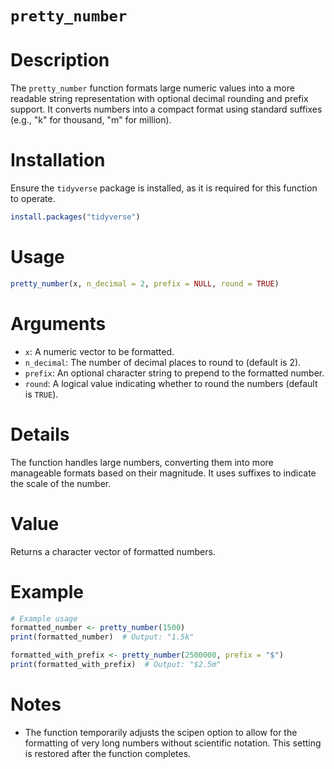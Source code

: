# `pretty_number`

# Description
The `pretty_number` function formats large numeric values into a more readable string representation with optional decimal rounding and prefix support. It converts numbers into a compact format using standard suffixes (e.g., "k" for thousand, "m" for million).

# Installation

Ensure the `tidyverse` package is installed, as it is required for this function to operate.

```r
install.packages("tidyverse")
```

# Usage

```r
pretty_number(x, n_decimal = 2, prefix = NULL, round = TRUE)
```

# Arguments

* `x`: A numeric vector to be formatted.
* `n_decimal`: The number of decimal places to round to (default is 2).
* `prefix`: An optional character string to prepend to the formatted number.
* `round`: A logical value indicating whether to round the numbers (default is `TRUE`).

# Details

The function handles large numbers, converting them into more manageable formats based on their magnitude.
It uses suffixes to indicate the scale of the number.

# Value
Returns a character vector of formatted numbers.

# Example

```r
# Example usage
formatted_number <- pretty_number(1500)
print(formatted_number)  # Output: "1.5k"

formatted_with_prefix <- pretty_number(2500000, prefix = "$")
print(formatted_with_prefix)  # Output: "$2.5m"
```

# Notes

* The function temporarily adjusts the scipen option to allow for the formatting of very long numbers without scientific notation. This setting is restored after the function completes.
